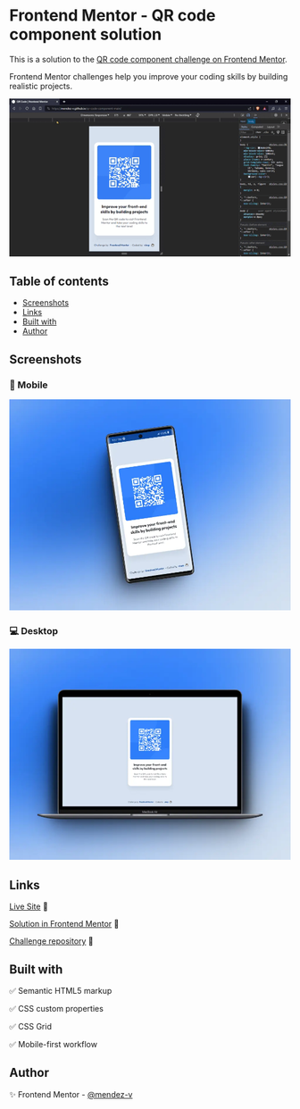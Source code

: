 # Frontend Mentor - QR code component solution

This is a solution to the [QR code component challenge on Frontend Mentor](https://www.frontendmentor.io/challenges/qr-code-component-iux_sIO_H). 

Frontend Mentor challenges help you improve your coding skills by building realistic projects. 

![Preview](./assets/vid/preview.gif)

## Table of contents

- [Screenshots](#screenshots)
- [Links](#links)
- [Built with](#built-with)
- [Author](#author)

## Screenshots

### 📱 Mobile

![Mobile](./assets/img/mobile-preview.webp)

### 💻 Desktop

![Desktop](./assets/img/desktop-preview.webp)

## Links

[Live Site](https://mendez-v.github.io/qr-code-component-main/) 👀

[Solution in Frontend Mentor](https://www.frontendmentor.io/solutions/qr-code-component-SzgP2eZz8B) 👀

[Challenge repository](https://github.com/mendez-v/frontend-mentor-challenges) 👀

## Built with

✅ Semantic HTML5 markup  

✅ CSS custom properties  

✅ CSS Grid  

✅ Mobile-first workflow

## Author

✨ Frontend Mentor - [@mendez-v](https://www.frontendmentor.io/profile/mendez-v)
